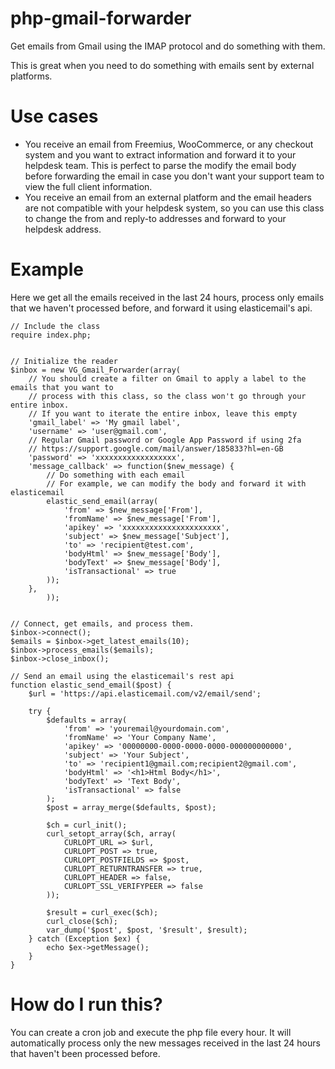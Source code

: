 # php-gmail-forwarder
Get emails from Gmail using the IMAP protocol and do something with them.

This is great when you need to do something with emails sent by external platforms.

# Use cases

- You receive an email from Freemius, WooCommerce, or any checkout system and you want to extract information and forward it to your helpdesk team. This is perfect to parse the modify the email body before forwarding the email in case you don't want your support team to view the full client information.
- You receive an email from an external platform and the email headers are not compatible with your helpdesk system, so you can use this class to change the from and reply-to addresses and forward to your helpdesk address.

# Example

Here we get all the emails received in the last 24 hours, process only emails that we haven't processed before, and forward it using elasticemail's api.

```
// Include the class
require index.php;


// Initialize the reader
$inbox = new VG_Gmail_Forwarder(array(
	// You should create a filter on Gmail to apply a label to the emails that you want to 
	// process with this class, so the class won't go through your entire inbox. 
	// If you want to iterate the entire inbox, leave this empty
	'gmail_label' => 'My gmail label',
	'username' => 'user@gmail.com',
	// Regular Gmail password or Google App Password if using 2fa
	// https://support.google.com/mail/answer/185833?hl=en-GB
	'password' => 'xxxxxxxxxxxxxxxxxx',
	'message_callback' => function($new_message) {
		// Do something with each email
		// For example, we can modify the body and forward it with elasticemail
		elastic_send_email(array(
			'from' => $new_message['From'],
			'fromName' => $new_message['From'],
			'apikey' => 'xxxxxxxxxxxxxxxxxxxxxx',
			'subject' => $new_message['Subject'],
			'to' => 'recipient@test.com',
			'bodyHtml' => $new_message['Body'],
			'bodyText' => $new_message['Body'],
			'isTransactional' => true
		));
	},
		));


// Connect, get emails, and process them.
$inbox->connect();
$emails = $inbox->get_latest_emails(10);
$inbox->process_emails($emails);
$inbox->close_inbox();

// Send an email using the elasticemail's rest api
function elastic_send_email($post) {
	$url = 'https://api.elasticemail.com/v2/email/send';

	try {
		$defaults = array(
			'from' => 'youremail@yourdomain.com',
			'fromName' => 'Your Company Name',
			'apikey' => '00000000-0000-0000-0000-000000000000',
			'subject' => 'Your Subject',
			'to' => 'recipient1@gmail.com;recipient2@gmail.com',
			'bodyHtml' => '<h1>Html Body</h1>',
			'bodyText' => 'Text Body',
			'isTransactional' => false
		);
		$post = array_merge($defaults, $post);

		$ch = curl_init();
		curl_setopt_array($ch, array(
			CURLOPT_URL => $url,
			CURLOPT_POST => true,
			CURLOPT_POSTFIELDS => $post,
			CURLOPT_RETURNTRANSFER => true,
			CURLOPT_HEADER => false,
			CURLOPT_SSL_VERIFYPEER => false
		));

		$result = curl_exec($ch);
		curl_close($ch);
		var_dump('$post', $post, '$result', $result);
	} catch (Exception $ex) {
		echo $ex->getMessage();
	}
}

```

# How do I run this?

You can create a cron job and execute the php file every hour. It will automatically process only the new messages received in the last 24 hours that haven't been processed before.
